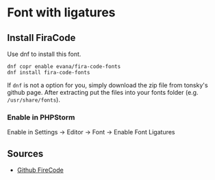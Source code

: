 # Font with ligatures

## Install FiraCode

Use dnf to install this font.

```
dnf copr enable evana/fira-code-fonts
dnf install fira-code-fonts
```

If `dnf` is not a option for you, simply download the zip file from tonsky's github page. After extracting put the files into your fonts folder (e.g. `/usr/share/fonts`).

### Enable in PHPStorm
Enable in Settings → Editor → Font → Enable Font Ligatures

## Sources

- [Github FireCode](https://github.com/tonsky/FiraCode)
